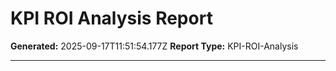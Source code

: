# KPI ROI Analysis Report

**Generated:** 2025-09-17T11:51:54.177Z
**Report Type:** KPI-ROI-Analysis

---

